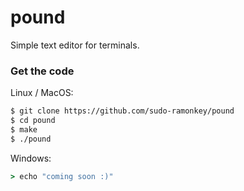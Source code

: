 # pound
Simple text editor for terminals.

### Get the code

Linux / MacOS:

```bash
$ git clone https://github.com/sudo-ramonkey/pound
$ cd pound
$ make
$ ./pound
```

Windows:
```cmd
> echo "coming soon :)"
```
